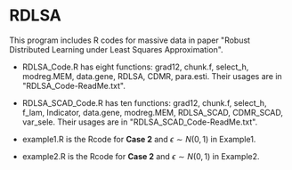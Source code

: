 # RDLSA

This program includes R codes for massive data in paper "Robust Distributed Learning under Least Squares Approximation".

-   RDLSA_Code.R has eight functions: grad12, chunk.f, select_h, modreg.MEM, data.gene, RDLSA, CDMR, para.esti. Their usages are in "RDLSA_Code-ReadMe.txt".

-   RDLSA_SCAD_Code.R has ten functions: grad12, chunk.f, select_h, f_lam, Indicator, data.gene, modreg.MEM, RDLSA_SCAD, CDMR_SCAD, var_sele. Their usages are in "RDLSA_SCAD_Code-ReadMe.txt".

-   example1.R is the Rcode for **Case 2** and $\epsilon \sim N(0,1)$ in Example1.

-   example2.R is the Rcode for **Case 2** and $\epsilon \sim N(0,1)$ in Example2.
